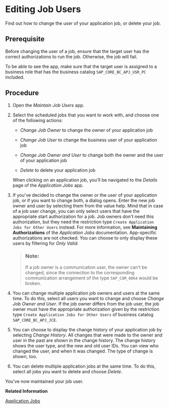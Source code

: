 <!-- loio1c460b218664442caf28d34348284fdb -->

# Editing Job Users

Find out how to change the user of your application job, or delete your job.



<a name="loio1c460b218664442caf28d34348284fdb__section_mfh_nnb_55b"/>

## Prerequisite

Before changing the user of a job, ensure that the target user has the correct authorizations to run the job. Otherwise, the job will fail.

To be able to see the app, make sure that the target user is assigned to a business role that has the business catalog `SAP_CORE_BC_APJ_USR_PC` included.



<a name="loio1c460b218664442caf28d34348284fdb__section_kww_jhv_fsb"/>

## Procedure

1.  Open the *Maintain Job Users* app.

2.  Select the scheduled jobs that you want to work with, and choose one of the following actions:

    -   *Change Job Owner* to change the owner of your application job

    -   *Change Job User* to change the business user of your application job

    -   *Change Job Owner and User* to change both the owner and the user of your application job

    -   *Delete* to delete your application job


    When clicking on an application job, you'll be navigated to the *Details* page of the *Application Jobs* app.

3.  If you've decided to change the owner or the user of your application job, or if you want to change both, a dialog opens. Enter the new job owner and user by selecting them from the value help. Mind that in case of a job user change, you can only select users that have the appropriate start authorization for a job. Job owners don't need this authorization, but they need the restriction type `Create Application Jobs for Other Users` instead. For more information, see **Maintaining Authorizations** of the *Application Jobs* documentation. App-specific authorizations are not checked. You can choose to only display these users by filtering for *Only Valid*.

    > ### Note:  
    > If a job owner is a communication user, the owner can't be changed, since the connection to the corresponding communication arrangement of the type `SAP_COM_0064` would be broken.

4.  You can change multiple application job owners and users at the same time. To do this, select all users you want to change and choose *Change Job Owner and User*. If the job owner differs from the job user, the job owner must have the appropriate authorization given by the restriction type `Create Application Jobs for Other Users` of business catalog `SAP_CORE_BC_APJ_JCE`.

5.  You can choose to display the change history of your application job by selecting *Change History*. All changes that were made to the owner and user in the past are shown in the change history. The change history shows the user type, and the new and old user IDs. You can view who changed the user, and when it was changed. The type of change is shown, too.

6.  You can delete multiple application jobs at the same time. To do this, select all jobs you want to delete and choose *Delete*.


You've now maintained your job user.

**Related Information**  


[Application Jobs](application-jobs-37e7a01.md)

 <?sap-ot O2O class="- topic/link " href="171039b7300345cb81392ba058db5dd4.xml" text="" desc="" xtrc="link:2" xtrf="file:/home/builder/src/dita-all/jjq1673438782153/loio2080d0faf9d84ce6aa14caa4caa32935_en-US/src/content/localization/en-us/1c460b218664442caf28d34348284fdb.xml" output-class="" current-file="file:/home/builder/tp.net.sf.dita-ot/2.3/plugins/com.elovirta.dita.markdown_1.3.0/xsl/dita2markdownImpl.xsl" ?> 

